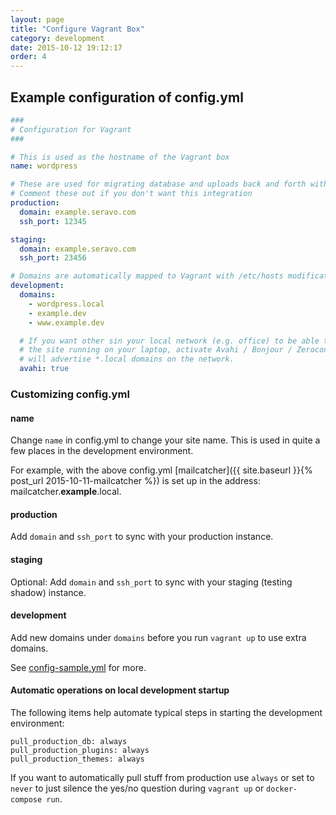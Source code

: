 ```yaml
---
layout: page
title: "Configure Vagrant Box"
category: development
date: 2015-10-12 19:12:17
order: 4
---
```


## Example configuration of config.yml

```yaml
###
# Configuration for Vagrant
###

# This is used as the hostname of the Vagrant box
name: wordpress

# These are used for migrating database and uploads back and forth with production
# Comment these out if you don't want this integration
production:
  domain: example.seravo.com
  ssh_port: 12345

staging:
  domain: example.seravo.com
  ssh_port: 23456

# Domains are automatically mapped to Vagrant with /etc/hosts modifications
development:
  domains:
    - wordpress.local
    - example.dev
    - www.example.dev

  # If you want other sin your local network (e.g. office) to be able to access
  # the site running on your laptop, activate Avahi / Bonjour / Zeroconf that
  # will advertise *.local domains on the network.
  avahi: true
```

### Customizing config.yml

#### name

Change `name` in config.yml to change your site name. This is used in quite a few places in the development environment.

For example, with the above config.yml [mailcatcher]({{ site.baseurl }}{% post_url 2015-10-11-mailcatcher %}) is set up in the address: mailcatcher.**example**.local.

#### production

Add `domain` and `ssh_port` to sync with your production instance.

#### staging

Optional: Add `domain` and `ssh_port` to sync with your staging (testing shadow) instance.

#### development

Add new domains under `domains` before you run `vagrant up` to use extra domains.

See [config-sample.yml](https://github.com/Seravo/wordpress/blob/master/config-sample.yml) for more.

#### Automatic operations on local development startup

The following items help automate typical steps in starting the development environment:

```
pull_production_db: always
pull_production_plugins: always
pull_production_themes: always
```

If you want to automatically pull stuff from production use `always` or set to `never` to just silence the yes/no question during `vagrant up` or `docker-compose run`.
